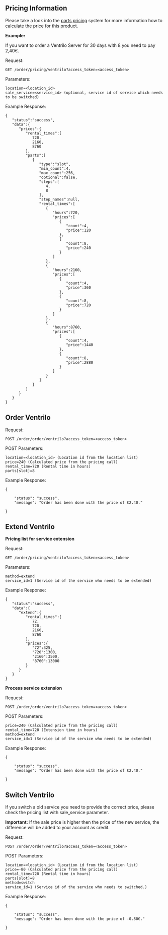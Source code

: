 ## Pricing Information

Please take a look into the [parts pricing](/resources/order/information/#pricing-structure-parts) system for more information how to calculate the price for this product.

**Example:**

If you want to order a Ventrilo Server for 30 days with 8 you need to pay 2,40€.

Request:
```
GET /order/pricing/ventrilo?access_token=<access_token>
```

Parameters:
```
location=<location_id>
sale_service=<service_id> (optional, service id of service which needs to be switched)
```

Example Response:
```
{  
   "status":"success",
   "data":{  
      "prices":{  
         "rental_times":[  
            720,
            2160,
            8760
         ],
         "parts":[  
            {  
               "type":"slot",
               "min_count":4,
               "max_count":256,
               "optional":false,
               "steps":[  
                  4,
                  8
               ],
               "step_names":null,
               "rental_times":[  
                  {  
                     "hours":720,
                     "prices":[  
                        {  
                           "count":4,
                           "price":120
                        },
                        {  
                           "count":8,
                           "price":240
                        }
                     ]
                  },
                  {  
                     "hours":2160,
                     "prices":[  
                        {  
                           "count":4,
                           "price":360
                        },
                        {  
                           "count":8,
                           "price":720
                        }
                     ]
                  },
                  {  
                     "hours":8760,
                     "prices":[  
                        {  
                           "count":4,
                           "price":1440
                        },
                        {  
                           "count":8,
                           "price":2880
                        }
                     ]
                  }
               ]
            }
         ]
      }
   }
}
```

## Order Ventrilo

Request:
```
POST /order/order/ventrilo?access_token=<access_token>
```

POST Parameters:
```
location=<location_id> (Location id from the location list)
price=240 (Calculated price from the pricing call) 
rental_time=720 (Rental time in hours)
parts[slot]=8
```

Example Response:
```
{

    "status": "success",
    "message": "Order has been done with the price of €2.40."

}
```

## Extend Ventrilo

**Pricing list for service extension**

Request:
```
GET /order/pricing/ventrilo?access_token=<access_token>
```

Parameters:
```
method=extend
service_id=1 (Service id of the service who needs to be extended)
```

Example Response:
```
{  
   "status":"success",
   "data":{  
      "extend":{  
         "rental_times":[  
            72,
            720,
            2160,
            8760
         ],
         "prices":{  
            "72":325,
            "720":1300,
            "2160":3500,
            "8760":13000
         }
      }
   }
}
```

**Process service extension**

Request:
```
POST /order/order/ventrilo?access_token=<access_token>
```

POST Parameters:
```
price=240 (Calculated price from the pricing call) 
rental_time=720 (Extension time in hours)
method=extend
service_id=1 (Service id of the service who needs to be extended)
```

Example Response:
```
{

    "status": "success",
    "message": "Order has been done with the price of €2.40."

}
```


## Switch Ventrilo

If you switch a old service you need to provide the correct price, please check the pricing list with sale_service parameter.

**Important:** If the sale price is higher then the price of the new service, the difference will be added to your account as credit.

Request:
```
POST /order/order/ventrilo?access_token=<access_token>
```

POST Parameters:
```
location=<location_id> (Location id from the location list)
price=-80 (Calculated price from the pricing call) 
rental_time=720 (Rental time in hours)
parts[slot]=8
method=switch
service_id=1 (Service id of the service who needs to switched.)
```

Example Response:
```
{

    "status": "success",
    "message": "Order has been done with the price of -0.80€."

}
```